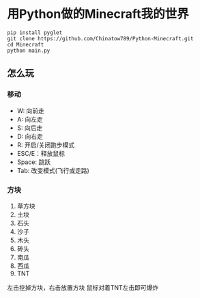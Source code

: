 # 用Python做的Minecraft我的世界

```shell
pip install pyglet
git clone https://github.com/Chinatow789/Python-Minecraft.git
cd Minecraft
python main.py
```

## 怎么玩
### 移动
- W: 向前走
- A: 向左走
- S: 向后走
- D: 向右走
- R: 开启/关闭跑步模式
- ESC/E：释放鼠标
- Space: 跳跃
- Tab: 改变模式(飞行或走路)
### 方块

1. 草方块
2. 土块
3. 石头
4. 沙子
5. 木头
6. 砖头
7. 南瓜
8. 西瓜
9. TNT

左击挖掉方块，右击放置方块
鼠标对着TNT左击即可爆炸
